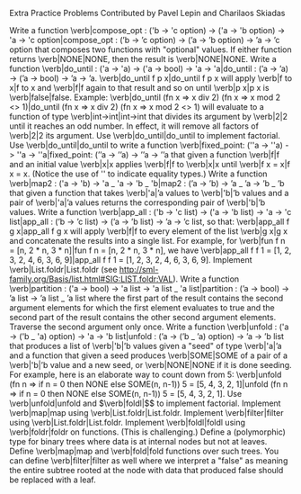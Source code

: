 Extra Practice Problems
Contributed by Pavel Lepin and Charilaos Skiadas

Write a function \verb|compose_opt : ('b -> 'c option) -> ('a -> 'b option) -> 'a -> 'c option|compose_opt : (’b -> ’c option) -> (’a -> ’b option) -> ’a -> ’c option that composes two functions with "optional" values. If either function returns \verb|NONE|NONE, then the result is \verb|NONE|NONE.
Write a function \verb|do_until : ('a -> 'a) -> ('a -> bool) -> 'a -> 'a|do_until : (’a -> ’a) -> (’a -> bool) -> ’a -> ’a. \verb|do_until f p x|do_until f p x will apply \verb|f to x|f to x and \verb|f|f again to that result and so on until \verb|p x|p x is \verb|false|false. Example: \verb|do_until (fn x => x div 2) (fn x => x mod 2 <> 1)|do_until (fn x => x div 2) (fn x => x mod 2 <> 1) will evaluate to a function of type \verb|int->int|int->int that divides its argument by \verb|2|2 until it reaches an odd number. In effect, it will remove all factors of \verb|2|2 its argument.
Use \verb|do_until|do_until to implement factorial.
Use \verb|do_until|do_until to write a function \verb|fixed_point: (''a -> ''a) -> ''a -> ''a|fixed_point: (’’a -> ’’a) -> ’’a -> ’’a that given a function \verb|f|f and an initial value \verb|x|x applies \verb|f|f to \verb|x|x until \verb|f x = x|f x = x. (Notice the use of '' to indicate equality types.)
Write a function \verb|map2 : ('a -> 'b) -> 'a _ 'a -> 'b _ 'b|map2 : (’a -> ’b) -> ’a _ ’a -> ’b _ ’b that given a function that takes \verb|'a|’a values to \verb|'b|’b values and a pair of \verb|'a|’a values returns the corresponding pair of \verb|'b|’b values.
Write a function \verb|app_all : ('b -> 'c list) -> ('a -> 'b list) -> 'a -> 'c list|app_all : (’b -> ’c list) -> (’a -> ’b list) -> ’a -> ’c list, so that: \verb|app_all f g x|app_all f g x will apply \verb|f|f to every element of the list \verb|g x|g x and concatenate the results into a single list. For example, for \verb|fun f n = [n, 2 * n, 3 * n]|fun f n = [n, 2 * n, 3 * n], we have \verb|app_all f f 1 = [1, 2, 3, 2, 4, 6, 3, 6, 9]|app_all f f 1 = [1, 2, 3, 2, 4, 6, 3, 6, 9].
Implement \verb|List.foldr|List.foldr (see http://sml-family.org/Basis/list.html#SIG:LIST.foldr:VAL).
Write a function \verb|partition : ('a -> bool) -> 'a list -> 'a list _ 'a list|partition : (’a -> bool) -> ’a list -> ’a list _ ’a list where the first part of the result contains the second argument elements for which the first element evaluates to true and the second part of the result contains the other second argument elements. Traverse the second argument only once.
Write a function \verb|unfold : ('a -> ('b _ 'a) option) -> 'a -> 'b list|unfold : (’a -> (’b _ ’a) option) -> ’a -> ’b list that produces a list of \verb|'b|’b values given a "seed" of type \verb|'a|’a and a function that given a seed produces \verb|SOME|SOME of a pair of a \verb|'b|’b value and a new seed, or \verb|NONE|NONE if it is done seeding. For example, here is an elaborate way to count down from 5: \verb|unfold (fn n => if n = 0 then NONE else SOME(n, n-1)) 5 = [5, 4, 3, 2, 1]|unfold (fn n => if n = 0 then NONE else SOME(n, n-1)) 5 = [5, 4, 3, 2, 1].
Use \verb|unfold|unfold and $\verb|foldl|$\$ to implement factorial.
Implement \verb|map|map using \verb|List.foldr|List.foldr.
Implement \verb|filter|filter using \verb|List.foldr|List.foldr.
Implement \verb|foldl|foldl using \verb|foldr|foldr on functions. (This is challenging.)
Define a (polymorphic) type for binary trees where data is at internal nodes but not at leaves. Define \verb|map|map and \verb|fold|fold functions over such trees. You can define \verb|filter|filter as well where we interpret a "false" as meaning the entire subtree rooted at the node with data that produced false should be replaced with a leaf.
